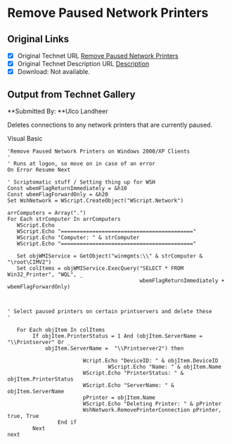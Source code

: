 # Remove Paused Network Printers

## Original Links

- [x] Original Technet URL [Remove Paused Network Printers](https://gallery.technet.microsoft.com/f8961cb1-c4d2-446c-888c-4b3efb339234)
- [x] Original Technet Description URL [Description](https://gallery.technet.microsoft.com/f8961cb1-c4d2-446c-888c-4b3efb339234/description)
- [x] Download: Not available.

## Output from Technet Gallery

**Submitted By: **Ulco Landheer

Deletes connections to any network printers that are currently paused.

Visual Basic

```
'Remove Paused Network Printers on Windows 2000/XP Clients 
' 
' Runs at logon, so move on in case of an error 
On Error Resume Next 

' Scriptomatic stuff / Setting thing up for WSH 
Const wbemFlagReturnImmediately = &h10 
Const wbemFlagForwardOnly = &h20 
Set WshNetwork = WScript.CreateObject("WScript.Network") 

arrComputers = Array(".") 
For Each strComputer In arrComputers 
   WScript.Echo 
   WScript.Echo "==========================================" 
   WScript.Echo "Computer: " & strComputer 
   WScript.Echo "==========================================" 

   Set objWMIService = GetObject("winmgmts:\\" & strComputer & "\root\CIMV2") 
   Set colItems = objWMIService.ExecQuery("SELECT * FROM Win32_Printer", "WQL", _ 
                                          wbemFlagReturnImmediately + wbemFlagForwardOnly) 



' Select paused printers on certain printservers and delete these                                                                         ' 

   For Each objItem In colItems 
        If objItem.PrinterStatus = 1 And (objItem.ServerName = "\\Printserver" Or _
            objItem.ServerName =  "\\Printserver2") then

                        Wcript.Echo "DeviceID: " & objItem.DeviceID 
                                WScript.Echo "Name: " & objItem.Name 
                        WScript.Echo "PrinterStatus: " & objItem.PrinterStatus 
                        WScript.Echo "ServerName: " & objItem.ServerName 
                        pPrinter = objItem.Name 
                        WScript.Echo "Deleting Printer: " & pPrinter 
                        WshNetwork.RemovePrinterConnection pPrinter, true, True 
                End if 
        Next 
next
```

